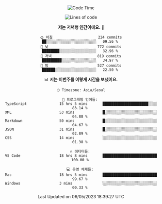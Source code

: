 <div align="center">

<br />

 <!--START_SECTION:waka-->
![Code Time](http://img.shields.io/badge/Code%20Time-515%20hrs%2056%20mins-blue)

![Lines of code](https://img.shields.io/badge/%EC%A0%80%EB%8A%94%20%EC%97%AC%ED%83%9C%EA%B9%8C%EC%A7%80%20-2.7%20million%20%EC%A4%84%EC%9D%98%20%EC%BD%94%EB%93%9C%EB%A5%BC%20%EC%9E%91%EC%84%B1%ED%96%88%EC%96%B4%EC%9A%94.-blue)

**저는 저녁형 인간이에요. 🦉** 

```text
🌞 아침                     224 commits         ██░░░░░░░░░░░░░░░░░░░░░░░   09.56 % 
🌆 낮　                     772 commits         ████████░░░░░░░░░░░░░░░░░   32.96 % 
🌃 저녁                     819 commits         █████████░░░░░░░░░░░░░░░░   34.97 % 
🌙 밤　                     527 commits         ██████░░░░░░░░░░░░░░░░░░░   22.50 % 
```


📊 **저는 이번주를 이렇게 시간을 보냈어요.** 

```text
🕑︎ Timezone: Asia/Seoul

💬 프로그래밍 언어들: 
TypeScript               15 hrs 5 mins       █████████████████████░░░░   83.14 % 
XML                      53 mins             █░░░░░░░░░░░░░░░░░░░░░░░░   04.88 % 
Markdown                 50 mins             █░░░░░░░░░░░░░░░░░░░░░░░░   04.67 % 
JSON                     31 mins             █░░░░░░░░░░░░░░░░░░░░░░░░   02.89 % 
CSS                      14 mins             ░░░░░░░░░░░░░░░░░░░░░░░░░   01.38 % 

🔥 에디터들: 
VS Code                  18 hrs 8 mins       █████████████████████████   100.00 % 

💻 운영 체제들: 
Mac                      18 hrs 5 mins       █████████████████████████   99.67 % 
Windows                  3 mins              ░░░░░░░░░░░░░░░░░░░░░░░░░   00.33 % 
```


 Last Updated on 06/05/2023 18:39:27 UTC
<!--END_SECTION:waka-->

</div>

